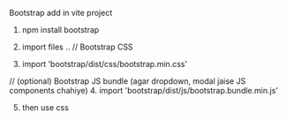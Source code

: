 Bootstrap add in vite project 
1. npm install bootstrap

2. import files ..
  // Bootstrap CSS
3. import 'bootstrap/dist/css/bootstrap.min.css'

// (optional) Bootstrap JS bundle (agar dropdown, modal jaise JS components chahiye)
4. import 'bootstrap/dist/js/bootstrap.bundle.min.js'
  
5. then use css 
